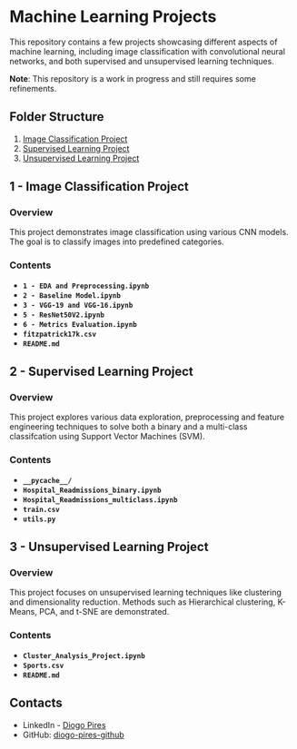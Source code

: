 
# **Machine Learning Projects**

This repository contains a few projects showcasing different aspects of machine learning, including image classification with convolutional neural networks, and both supervised and unsupervised learning techniques.

**Note**: This repository is a work in progress and still requires some refinements.

## **Folder Structure**

1. [Image Classification Project](https://github.com/diogo-pires-github/diogo-pires/tree/main/Image%20Classification%20Project)
2. [Supervised Learning Project](https://github.com/diogo-pires-github/diogo-pires/tree/main/Supervised%20Learning%20Project)
3. [Unsupervised Learning Project](https://github.com/diogo-pires-github/diogo-pires/tree/main/Unsupervised%20Learning%20Project)

## **1 - Image Classification Project**

### **Overview**
This project demonstrates image classification using various CNN models. The goal is to classify images into predefined categories.

### **Contents**
- **`1 - EDA and Preprocessing.ipynb`**
- **`2 - Baseline Model.ipynb`**
- **`3 - VGG-19 and VGG-16.ipynb`**
- **`5 - ResNet50V2.ipynb`**
- **`6 - Metrics Evaluation.ipynb`**
- **`fitzpatrick17k.csv`**
- **`README.md`**

## **2 - Supervised Learning Project**

### **Overview**
This project explores various data exploration, preprocessing and feature engineering techniques to solve both a binary and a multi-class classifcation using Support Vector Machines (SVM).

### **Contents**
- **`__pycache__/`**
- **`Hospital_Readmissions_binary.ipynb`**
- **`Hospital_Readmissions_multiclass.ipynb`**
- **`train.csv`**
- **`utils.py`**

## **3 - Unsupervised Learning Project**

### **Overview**
This project focuses on unsupervised learning techniques like clustering and dimensionality reduction. Methods such as Hierarchical clustering, K-Means, PCA, and t-SNE are demonstrated.

### **Contents**
- **`Cluster_Analysis_Project.ipynb`**
- **`Sports.csv`**
- **`README.md`**

## **Contacts**
- LinkedIn - [Diogo Pires](https://www.linkedin.com/in/diogo-f-m-pires)
- GitHub: [diogo-pires-github](https://github.com/diogo-pires-github)
